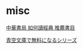 # misc

[中華書局 如何讀經典 推薦書目](lists/chinese-classics-rec.md)

[青空文庫で無料になるシリーズ](lists/free-through-aozora.md)
